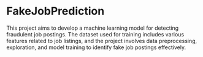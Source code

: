 # FakeJobPrediction
This project aims to develop a machine learning model for detecting fraudulent job postings. The dataset used for training includes various features related to job listings, and the project involves data preprocessing, exploration, and model training to identify fake job postings effectively.
